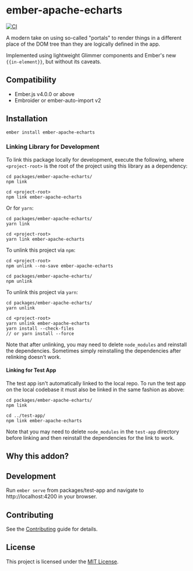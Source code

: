ember-apache-echarts
==============================================================================

[![CI](https://github.com/crunchybananas/ember-apache-echarts/actions/workflows/ci.yml/badge.svg)](https://github.com/crunchybananas/ember-apache-echarts/actions/workflows/ci.yml)

A modern take on using so-called "portals" to render things in a
different place of the DOM tree than they are logically defined in the app.

Implemented using lightweight Glimmer components and Ember's new `{{in-element}}`,
but without its caveats.


Compatibility
------------------------------------------------------------------------------

* Ember.js v4.0.0 or above
* Embroider or ember-auto-import v2


Installation
------------------------------------------------------------------------------

```
ember install ember-apache-echarts
```

### Linking Library for Development

To link this package locally for development, execute the following, where
`<project-root>` is the root of the project using this library as a dependency:

```
cd packages/ember-apache-echarts/
npm link

cd <project-root>
npm link ember-apache-echarts
```

Or for `yarn`:

```
cd packages/ember-apache-echarts/
yarn link

cd <project-root>
yarn link ember-apache-echarts
```

To unlink this project via `npm`:

```
cd <project-root>
npm unlink --no-save ember-apache-echarts

cd packages/ember-apache-echarts/
npm unlink
```

To unlink this project via `yarn`:

```
cd packages/ember-apache-echarts/
yarn unlink

cd <project-root>
yarn unlink ember-apache-echarts
yarn install --check-files
// or yarn install --force
```

Note that after unlinking, you may need to delete `node_modules` and reinstall
the dependencies. Sometimes simply reinstalling the dependencies after relinking
doesn't work.

#### Linking for Test App

The test app isn't automatically linked to the local repo. To run the test app
on the local codebase it must also be linked in the same fashion as above:

```
cd packages/ember-apache-echarts/
npm link

cd ../test-app/
npm link ember-apache-echarts
```

Note that you may need to delete `node_modules` in the `test-app` directory
before linking and then reinstall the dependencies for the link to work.


Why this addon?
------------------------------------------------------------------------------

Development
------------------------------------------------------------------------------

Run `ember serve` from packages/test-app and navigate to http://localhost:4200
in your browser.


Contributing
------------------------------------------------------------------------------

See the [Contributing](CONTRIBUTING.md) guide for details.


License
------------------------------------------------------------------------------

This project is licensed under the [MIT License](LICENSE.md).
